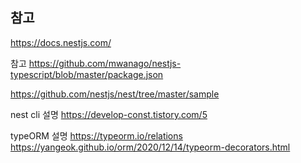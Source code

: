 ## 참고

https://docs.nestjs.com/

참고
https://github.com/mwanago/nestjs-typescript/blob/master/package.json

https://github.com/nestjs/nest/tree/master/sample

nest cli 설명
https://develop-const.tistory.com/5

typeORM 설명
https://typeorm.io/relations
https://yangeok.github.io/orm/2020/12/14/typeorm-decorators.html

